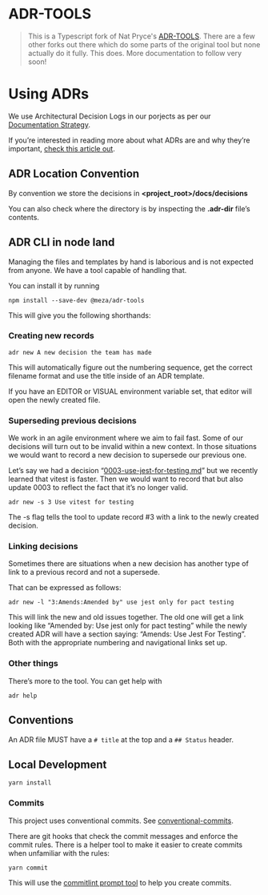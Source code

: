 # ADR-TOOLS

> This is a Typescript fork of Nat Pryce's [ADR-TOOLS](https://github.com/npryce/adr-tools).
>There are a few other forks out there which do some parts of the original tool but none actually do it fully.
>This does.
>More documentation to follow very soon!

# Using ADRs

We use Architectural Decision Logs in our porjects as per our [Documentation Strategy](https://utopia-music.atlassian.net/wiki/spaces/CP/pages/2430107660/Documentation+Strategy#ADR---Architecture-Decision-Records).

If you’re interested in reading more about what ADRs are and why they’re important, [check this article out](https://cognitect.com/blog/2011/11/15/documenting-architecture-decisions).

## **ADR Location Convention**

By convention we store the decisions in **<project_root>/docs/decisions**

You can also check where the directory is by inspecting the **.adr-dir** file’s contents.

## **ADR CLI in node land**

Managing the files and templates by hand is laborious and is not expected from anyone. We have a tool capable of handling that.

You can install it by running

```
npm install --save-dev @meza/adr-tools
```

This will give you the following shorthands:

### **Creating new records**

```
adr new A new decision the team has made
```

This will automatically figure out the numbering sequence, get the correct filename format and use the title inside of an ADR template.

If you have an EDITOR or VISUAL environment variable set, that editor will open the newly created file.

### **Superseding previous decisions**

We work in an agile environment where we aim to fail fast. Some of our decisions will turn out to be invalid within a new context. In those situations we would want to record a new decision to supersede our previous one.

Let’s say we had a decision “[0003-use-jest-for-testing.md](http://0003-use-jest-for-testing.md/)” but we recently learned that vitest is faster. Then we would want to record that but also update 0003 to reflect the fact that it’s no longer valid.

```
adr new -s 3 Use vitest for testing
```

The -s flag tells the tool to update record #3 with a link to the newly created decision.

### **Linking decisions**

Sometimes there are situations when a new decision has another type of link to a previous record and not a supersede.

That can be expressed as follows:

```
adr new -l "3:Amends:Amended by" use jest only for pact testing
```

This will link the new and old issues together. The old one will get a link looking like “Amended by: Use jest only for pact testing” while the newly created ADR will have a section saying: “Amends: Use Jest For Testing”. Both with the appropriate numbering and navigational links set up.

### **Other things**

There’s more to the tool. You can get help with

```
adr help
```

## Conventions

An ADR file MUST have a `# title` at the top and a `## Status` header.

## Local Development

`yarn install`

### Commits

This project uses conventional commits. See [conventional-commits](https://www.conventionalcommits.org/en/v1.0.0/).

There are git hooks that check the commit messages and enforce the commit rules.
There is a helper tool to make it easier to create commits when unfamiliar with the rules:

`yarn commit`

This will use the [commitlint prompt tool](https://commitlint.js.org/#/guides-use-prompt) to help you create commits.
